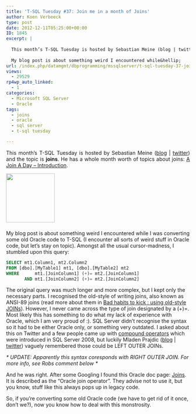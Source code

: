 ```yaml
---
title: 'T-SQL Tuesday #37: Join me in a month of Joins'
author: Koen Verbeeck
type: post
date: 2012-12-11T05:25:00+00:00
ID: 1845
excerpt: |
   
  This month’s T-SQL Tuesday is hosted by Sebastian Meine (blog | twitter) and the topic is joins. He has a whole month worth of topics about joins: A Join A Day – Introduction.
  
  My blog post is about something weird I encountered while&hellip;
url: /index.php/datamgmt/dbprogramming/mssqlserver/t-sql-tuesday-37-join/
views:
  - 29529
rp4wp_auto_linked:
  - 1
categories:
  - Microsoft SQL Server
  - Oracle
tags:
  - joins
  - oracle
  - sql server
  - t-sql tuesday

---
```

<p class="MsoNormal" style="text-align: justify;">
  <span lang="EN-US">This month’s T-SQL Tuesday is hosted by Sebastian Meine (<a href="http://sqlity.net/en/">blog</a> | <a href="https://twitter.com/sqlity">twitter</a>) and the topic is <strong>joins</strong>. He has a whole month worth of topics about joins: <a href="http://sqlity.net/en/1146/a-join-a-day-introduction/">A Join A Day – Introduction</a>.</span>
</p>

<p class="MsoNormal" style="text-align: justify;">
  <span lang="EN-US"> </span>
</p>

<div class="image_block">
  <a href="http://sqlity.net/en/1175/t-sql-tuesday-37-invite-to-join-me-in-a-month-of-joins/"><img style="float: left;" src="/wp-content/uploads/users/koenverbeeck/TSQL2sday37/TSQL2sday.PNG?mtime=1355209029" alt="" width="133" height="134" /></a>
</div>

 

 

 

 

 

My blog post is about something weird I encountered while I was converting some old Oracle code to T-SQL (I encounter all sorts of weird stuff in Oracle code, but let’s stay on topic). Amongst all the usual cursor-madness, I stumbled upon this query:

```SQL
SELECT mt1.Column1, mt2.Column2
FROM [dbo].[MyTable1] mt1, [dbo].[MyTable2] mt2
WHERE      mt1.[JoinColumn1] (+)= mt2.[JoinColumn1]
       AND mt1.[JoinColumn2] (+)= mt2.[JoinColumn2]
```

<span style="text-align: justify;">The original query was much longer and more complex, but I kept only the necessary parts. I recognised the old-style of writing joins, also known as ANSI-89 joins (read more about them in </span><a style="text-align: justify;" href="http://sqlblog.com/blogs/aaron_bertrand/archive/2009/10/08/bad-habits-to-kick-using-old-style-joins.aspx">Bad habits to kick : using old-style JOINs</a><span style="text-align: justify;">). However, I never came across the type of join designated by a (+)=. Most likely this has something to do what my lack of experience with Oracle, which I am very proud of :). SQL Server didn’t recognise the syntax so it had to be either Oracle only, or something very outdated. I asked about this on Twitter and a few people came up with </span><a style="text-align: justify;" href="http://msdn.microsoft.com/en-us/library/cc645922.aspx">compound operators</a> <span style="text-align: justify;">which were introduced in SQL Server 2008, but luckily Mladen Prajdic (</span><a style="text-align: justify;" href="http://weblogs.sqlteam.com/mladenp/default.aspx">blog</a> <span style="text-align: justify;">| </span><a style="text-align: justify;" href="https://twitter.com/MladenPrajdic">twitter</a><span style="text-align: justify;">) vaguely remembered those could be LEFT OUTER JOINs.</span>

<p class="MsoNormal">
  <span lang="EN-US"><em>* UPDATE: Apparently this syntax coresponds with RIGHT OUTER JOIN. For more info, see Robs comment below *</em></span>
</p>

<p class="MsoNormal">
  <span lang="EN-US">And he was right. After some Googling I found this Oracle doc page: <a href="http://docs.oracle.com/cd/B19306_01/server.102/b14200/queries006.htm">Joins</a>. It is described as the “Oracle join operator”. They advise not to use it, but you know, stuff like this always pops up in legacy code.</span>
</p>

<p class="MsoNormal">
  <span lang="EN-US">So, if you’re converting some old Oracle code (we have to get rid of it once, don’t we?), now you know how to deal with this monstrosity.</span>
</p>